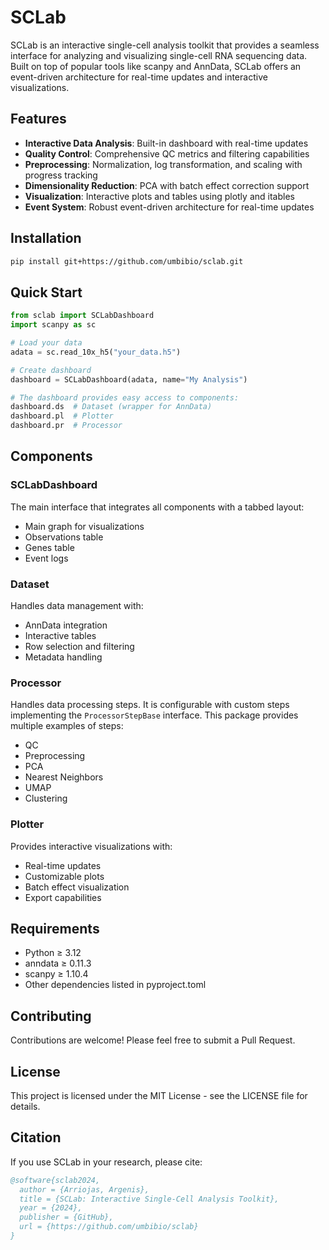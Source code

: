 # SCLab

SCLab is an interactive single-cell analysis toolkit that provides a seamless interface for analyzing and visualizing single-cell RNA sequencing data. Built on top of popular tools like scanpy and AnnData, SCLab offers an event-driven architecture for real-time updates and interactive visualizations.

## Features

- **Interactive Data Analysis**: Built-in dashboard with real-time updates
- **Quality Control**: Comprehensive QC metrics and filtering capabilities
- **Preprocessing**: Normalization, log transformation, and scaling with progress tracking
- **Dimensionality Reduction**: PCA with batch effect correction support
- **Visualization**: Interactive plots and tables using plotly and itables
- **Event System**: Robust event-driven architecture for real-time updates

## Installation

```bash
pip install git+https://github.com/umbibio/sclab.git
```

## Quick Start

```python
from sclab import SCLabDashboard
import scanpy as sc

# Load your data
adata = sc.read_10x_h5("your_data.h5")

# Create dashboard
dashboard = SCLabDashboard(adata, name="My Analysis")

# The dashboard provides easy access to components:
dashboard.ds  # Dataset (wrapper for AnnData)
dashboard.pl  # Plotter
dashboard.pr  # Processor
```

## Components

### SCLabDashboard

The main interface that integrates all components with a tabbed layout:
- Main graph for visualizations
- Observations table
- Genes table
- Event logs

### Dataset

Handles data management with:
- AnnData integration
- Interactive tables
- Row selection and filtering
- Metadata handling

### Processor

Handles data processing steps. It is configurable with custom steps implementing the `ProcessorStepBase` interface. This package provides multiple examples of steps:

- QC
- Preprocessing
- PCA
- Nearest Neighbors
- UMAP
- Clustering

### Plotter

Provides interactive visualizations with:
- Real-time updates
- Customizable plots
- Batch effect visualization
- Export capabilities

## Requirements

- Python ≥ 3.12
- anndata ≥ 0.11.3
- scanpy ≥ 1.10.4
- Other dependencies listed in pyproject.toml

## Contributing

Contributions are welcome! Please feel free to submit a Pull Request.

## License

This project is licensed under the MIT License - see the LICENSE file for details.

## Citation

If you use SCLab in your research, please cite:

```bibtex
@software{sclab2024,
  author = {Arriojas, Argenis},
  title = {SCLab: Interactive Single-Cell Analysis Toolkit},
  year = {2024},
  publisher = {GitHub},
  url = {https://github.com/umbibio/sclab}
}
